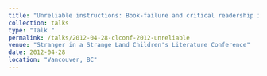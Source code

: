 ```yaml
---
title: "Unreliable instructions: Book-failure and critical readership in metafictive fantasy for younger readers"
collection: talks
type: "Talk "
permalink: /talks/2012-04-28-clconf-2012-unreliable
venue: "Stranger in a Strange Land Children's Literature Conference"
date: 2012-04-28
location: "Vancouver, BC"
---
```

